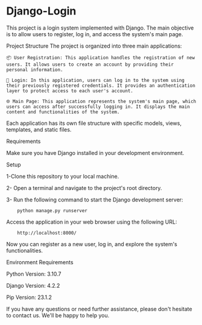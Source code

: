 # Django-Login

This project is a login system implemented with Django. The main objective is to allow users to register, log in, and access the system's main page.

Project Structure
The project is organized into three main applications:

    📦 User Registration: This application handles the registration of new users. It allows users to create an account by providing their personal information.
    
    🔐 Login: In this application, users can log in to the system using their previously registered credentials. It provides an authentication layer to protect access to each user's account.
    
    🌐 Main Page: This application represents the system's main page, which users can access after successfully logging in. It displays the main content and functionalities of the system.

Each application has its own file structure with specific models, views, templates, and static files.

Requirements

Make sure you have Django installed in your development environment.

Setup

1-Clone this repository to your local machine.

2- Open a terminal and navigate to the project's root directory.

3- Run the following command to start the Django development server:

        python manage.py runserver
Access the application in your web browser using the following URL:

        http://localhost:8000/
    
Now you can register as a new user, log in, and explore the system's functionalities.

Environment Requirements

Python Version: 3.10.7

Django Version: 4.2.2

Pip Version: 23.1.2

If you have any questions or need further assistance, please don't hesitate to contact us. We'll be happy to help you.
